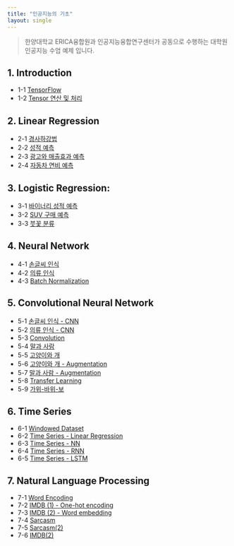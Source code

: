 ```yaml
---
title: "인공지능의 기초"
layout: single
---
```


> 한양대학교 ERICA융합원과 인공지능융합연구센터가 공동으로 수행하는 대학원 인공지능 수업 예제 입니다.

## 1. Introduction
* 1-1 [TensorFlow][1-1]
* 1-2 [Tensor 연산 및 처리][1-2]

## 2. Linear Regression
* 2-1 [경사하강법][2-1]
* 2-2 [성적 예측][2-2]
* 2-3 [광고와 매출효과 예측][2-3]
* 2-4 [자동차 연비 예측][2-4]

## 3. Logistic Regression:
* 3-1 [바이너리 성적 예측][3-1]
* 3-2 [SUV 구매 예측][3-2]
* 3-3 [붓꽃 분류][3-3]

## 4. Neural Network
* 4-1 [손글씨 인식][4-1]
* 4-2 [의류 인식][4-2]
* 4-3 [Batch Normalization][4-3]

## 5. Convolutional Neural Network
* 5-1 [손글씨 인식 - CNN][5-1]
* 5-2 [의류 인식 - CNN][5-2]
* 5-3 [Convolution][5-3]
* 5-4 [말과 사람][5-4]
* 5-5 [고양이와 개][5-5]
* 5-6 [고양이와 개 - Augmentation][5-6]
* 5-7 [말과 사람 - Augmentation][5-7]
* 5-8 [Transfer Learning][5-8]
* 5-9 [가위-바위-보][5-9]

## 6. Time Series
* 6-1 [Windowed Dataset][6-1]
* 6-2 [Time Series - Linear Regression][6-2]
* 6-3 [Time Series - NN][6-3]
* 6-4 [Time Series - RNN][6-4]
* 6-5 [Time Series - LSTM][6-5]

## 7. Natural Language Processing
* 7-1 [Word Encoding][7-1]
* 7-2 [IMDB (1) - One-hot encoding][7-2]
* 7-3 [IMDB (2) - Word embedding][7-3]
* 7-4 [Sarcasm][7-4]
* 7-5 [Sarcasm(2)][7-5]
* 7-6 [IMDB(2)][7-6]

[1-1]: https://colab.research.google.com/drive/1KQimvQusjg_bHG2U86w4OyIysgRMDLbL
[1-2]: https://colab.research.google.com/drive/1PVbBsYAgs6_JSKZTHRIw3BVIt6oY2pn6
[2-1]: https://colab.research.google.com/drive/1Pbcg3-rcOp0bA72yN871scfeGeDVPdFq
[2-2]: https://colab.research.google.com/drive/1KOzIYsnLLWymCTycAr4KrEbfcV7ulfOW
[2-3]: https://colab.research.google.com/drive/1KOINBbzMuO4i9vUAflXjlZ_rK7duUUBI
[2-4]: https://colab.research.google.com/drive/1L1v2KVZJNgfe88mR59-ybpntCI5abPKq
[3-1]: https://colab.research.google.com/drive/1Kys3njBLE5JS2V1-RX8It1ykW0f6w-n3
[3-2]: https://colab.research.google.com/drive/1KGC5jV_CniQQynGC4KxZTBM-fcn9g7SJ
[3-3]: https://colab.research.google.com/drive/1KNtnmheqfc6B7hB5_rEcU4m7NA781ojV
[4-1]: https://colab.research.google.com/drive/1KKCgB0xfOdujcASAjSw3EMpTu_Uy19rJ
[4-2]: https://colab.research.google.com/drive/1Kx9ATSRZDKzdO790tKKI54ckp3bfBJlB
[4-3]: https://colab.research.google.com/drive/1MLUmPaaKUZhHag6vTJA873SWSYqHxVDZ
[5-1]: https://colab.research.google.com/drive/1KwFMpvgT0b4oWGFYxtuAatam3DE1y2gE
[5-2]: https://colab.research.google.com/drive/1KvgO1mKI0MvxU85JW7JwqePNR1TaNUKi
[5-3]: https://colab.research.google.com/drive/1DkgGgq2pvUtsteBguX97ffnozhqWxOAx
[5-4]: https://colab.research.google.com/drive/1Kay3VNe6qOUJfrRkecnYliu7Uz2npztY
[5-5]: https://colab.research.google.com/drive/1KuDg7mCRcrT_wL9VOJungDlAKXaKXz_N
[5-6]: https://colab.research.google.com/drive/1KrHAi7UJO_VpGfNzzi5REnYWOzvULg7i
[5-7]: https://colab.research.google.com/drive/1K_NFQQCfIT_u1ngChpjt-mGBdA5DD34u
[5-8]: https://colab.research.google.com/drive/1MbIoThePsrNifKCh4DifI-h5fQK4nAiA
[5-9]: https://colab.research.google.com/drive/1KRNwkgGKI9t7Wwo_EyC8gL7nL_j8rm86
[6-1]: https://colab.research.google.com/drive/1xlbSC_XeLSSZDuSq_YawI6G_kmFFxuA2
[6-2]: https://colab.research.google.com/drive/1ncG9ROhzb7r9ZfOwgL8swW_7P4fJMuX2
[6-3]: https://colab.research.google.com/drive/1D9WrhACYnQhr9G19ZTOZ9FyT0peVAKnd
[6-4]: https://colab.research.google.com/drive/1C0EdM9kcQn5D_zCGN_MZ_KUt2TXbkBtB
[6-5]: https://colab.research.google.com/drive/1F4TM1ctFJKK0DxjsQC7qs2NHh0NLndXA

[7-1]: https://colab.research.google.com/drive/1BgYWLX2YismXuEjeeiY1503cjurfTOdt
[7-2]: https://colab.research.google.com/drive/1ME1NDmGDTpteQNy0PfRn18IEjRRToZuL
[7-3]: https://colab.research.google.com/drive/1QX0G3sAuVUToEVDi64EXwjAhcj1TOcyI
[7-4]: https://colab.research.google.com/drive/1FFDFLXVCEIKvzxrVjvjQeU7bGmeGRaKb
[7-5]: https://colab.research.google.com/drive/1vsav8EgLWks2leS3-PtNNcnhXQCC6EM2
[7-6]: https://colab.research.google.com/drive/1P0xQ7Qs2muwDL_FC-kb4k680FRMvsykC
